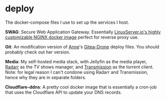 # deploy
The docker-compose files I use to set up the services I host. 

**SWAG**: Secure Web Application Gateway. Essentially [LinuxServer.io's highly customizable NGINX docker image](https://docs.linuxserver.io/general/swag) perfect for reverse proxy use.

**Git**: An modification version of [Anne](https://gitlab.boonchuy.com/anne/)'s [Gitea-Drone](https://gitlab.boonchuy.com/anne/deploy/-/tree/master/Gitea-Drone) deploy files. You should probably check out her version.

**Media**: My self-hosted media stack, with Jellyfin as the media player, [Radarr](https://sonarr.tv/) as the TV shows manager, and [Transmission](https://transmissionbt.com/) as the torrent client. Note: for legal reason I can't condone using Radarr and Transmission, hence why they are in separate folders.

**Cloudflare-ddns**: A pretty cool docker image that is essentially a cron-job that uses the Cloudflare API to update your DNS records.
